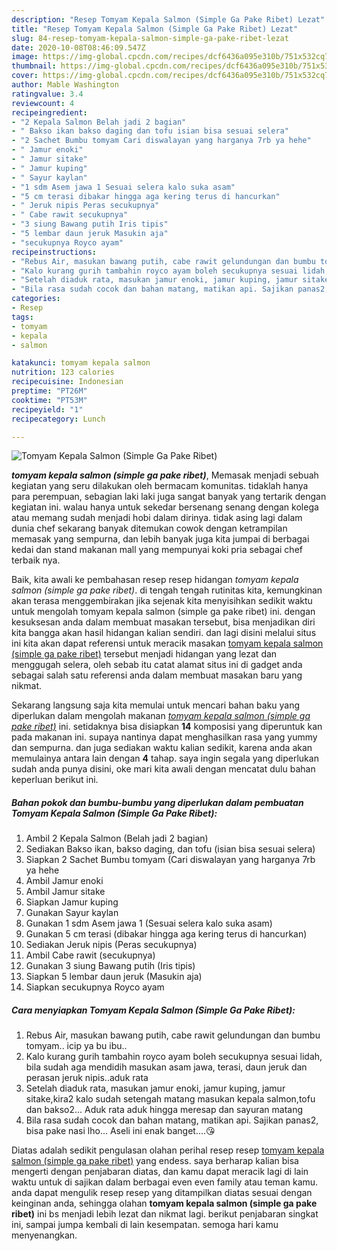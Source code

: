 ```yaml
---
description: "Resep Tomyam Kepala Salmon (Simple Ga Pake Ribet) Lezat"
title: "Resep Tomyam Kepala Salmon (Simple Ga Pake Ribet) Lezat"
slug: 84-resep-tomyam-kepala-salmon-simple-ga-pake-ribet-lezat
date: 2020-10-08T08:46:09.547Z
image: https://img-global.cpcdn.com/recipes/dcf6436a095e310b/751x532cq70/tomyam-kepala-salmon-simple-ga-pake-ribet-foto-resep-utama.jpg
thumbnail: https://img-global.cpcdn.com/recipes/dcf6436a095e310b/751x532cq70/tomyam-kepala-salmon-simple-ga-pake-ribet-foto-resep-utama.jpg
cover: https://img-global.cpcdn.com/recipes/dcf6436a095e310b/751x532cq70/tomyam-kepala-salmon-simple-ga-pake-ribet-foto-resep-utama.jpg
author: Mable Washington
ratingvalue: 3.4
reviewcount: 4
recipeingredient:
- "2 Kepala Salmon Belah jadi 2 bagian"
- " Bakso ikan bakso daging dan tofu isian bisa sesuai selera"
- "2 Sachet Bumbu tomyam Cari diswalayan yang harganya 7rb ya hehe"
- " Jamur enoki"
- " Jamur sitake"
- " Jamur kuping"
- " Sayur kaylan"
- "1 sdm Asem jawa 1 Sesuai selera kalo suka asam"
- "5 cm terasi dibakar hingga aga kering terus di hancurkan"
- " Jeruk nipis Peras secukupnya"
- " Cabe rawit secukupnya"
- "3 siung Bawang putih Iris tipis"
- "5 lembar daun jeruk Masukin aja"
- "secukupnya Royco ayam"
recipeinstructions:
- "Rebus Air, masukan bawang putih, cabe rawit gelundungan dan bumbu tomyam.. icip ya bu ibu.."
- "Kalo kurang gurih tambahin royco ayam boleh secukupnya sesuai lidah, bila sudah aga mendidih masukan asam jawa, terasi, daun jeruk dan perasan jeruk nipis..aduk rata"
- "Setelah diaduk rata, masukan jamur enoki, jamur kuping, jamur sitake,kira2 kalo sudah setengah matang masukan kepala salmon,tofu dan bakso2... Aduk rata aduk hingga meresap dan sayuran matang"
- "Bila rasa sudah cocok dan bahan matang, matikan api. Sajikan panas2, bisa pake nasi lho... Aseli ini enak banget....😘"
categories:
- Resep
tags:
- tomyam
- kepala
- salmon

katakunci: tomyam kepala salmon 
nutrition: 123 calories
recipecuisine: Indonesian
preptime: "PT26M"
cooktime: "PT53M"
recipeyield: "1"
recipecategory: Lunch

---
```



![Tomyam Kepala Salmon (Simple Ga Pake Ribet)](https://img-global.cpcdn.com/recipes/dcf6436a095e310b/751x532cq70/tomyam-kepala-salmon-simple-ga-pake-ribet-foto-resep-utama.jpg)

<b><i>tomyam kepala salmon (simple ga pake ribet)</i></b>, Memasak menjadi sebuah kegiatan yang seru dilakukan oleh bermacam komunitas. tidaklah hanya para perempuan, sebagian laki laki juga sangat banyak yang tertarik dengan kegiatan ini. walau hanya untuk sekedar bersenang senang dengan kolega atau memang sudah menjadi hobi dalam dirinya. tidak asing lagi dalam dunia chef sekarang banyak ditemukan cowok dengan ketrampilan memasak yang sempurna, dan lebih banyak juga kita jumpai di berbagai kedai dan stand makanan mall yang mempunyai koki pria sebagai chef terbaik nya.

Baik, kita awali ke pembahasan resep resep hidangan <i>tomyam kepala salmon (simple ga pake ribet)</i>. di tengah tengah rutinitas kita, kemungkinan akan terasa menggembirakan jika sejenak kita menyisihkan sedikit waktu untuk mengolah tomyam kepala salmon (simple ga pake ribet) ini. dengan kesuksesan anda dalam membuat masakan tersebut, bisa menjadikan diri kita bangga akan hasil hidangan kalian sendiri. dan lagi disini melalui situs ini kita akan dapat referensi untuk meracik masakan <u>tomyam kepala salmon (simple ga pake ribet)</u> tersebut menjadi hidangan yang lezat dan menggugah selera, oleh sebab itu catat alamat situs ini di gadget anda sebagai salah satu referensi anda dalam membuat masakan baru yang nikmat.




Sekarang langsung saja kita memulai untuk mencari bahan baku yang diperlukan dalam mengolah makanan <u><i>tomyam kepala salmon (simple ga pake ribet)</i></u> ini. setidaknya bisa disiapkan <b>14</b> komposisi yang diperuntuk kan pada makanan ini. supaya nantinya dapat menghasilkan rasa yang yummy dan sempurna. dan juga sediakan waktu kalian sedikit, karena anda akan memulainya antara lain dengan <b>4</b> tahap. saya ingin segala yang diperlukan sudah anda punya disini, oke mari kita awali dengan mencatat dulu bahan keperluan berikut ini.

<!--inarticleads1-->

##### Bahan pokok dan bumbu-bumbu yang diperlukan dalam pembuatan Tomyam Kepala Salmon (Simple Ga Pake Ribet):

1. Ambil 2 Kepala Salmon (Belah jadi 2 bagian)
1. Sediakan  Bakso ikan, bakso daging, dan tofu (isian bisa sesuai selera)
1. Siapkan 2 Sachet Bumbu tomyam (Cari diswalayan yang harganya 7rb ya hehe
1. Ambil  Jamur enoki
1. Ambil  Jamur sitake
1. Siapkan  Jamur kuping
1. Gunakan  Sayur kaylan
1. Gunakan 1 sdm Asem jawa 1 (Sesuai selera kalo suka asam)
1. Gunakan 5 cm terasi (dibakar hingga aga kering terus di hancurkan)
1. Sediakan  Jeruk nipis (Peras secukupnya)
1. Ambil  Cabe rawit (secukupnya)
1. Gunakan 3 siung Bawang putih (Iris tipis)
1. Siapkan 5 lembar daun jeruk (Masukin aja)
1. Siapkan secukupnya Royco ayam




<!--inarticleads2-->

##### Cara menyiapkan Tomyam Kepala Salmon (Simple Ga Pake Ribet):

1. Rebus Air, masukan bawang putih, cabe rawit gelundungan dan bumbu tomyam.. icip ya bu ibu..
1. Kalo kurang gurih tambahin royco ayam boleh secukupnya sesuai lidah, bila sudah aga mendidih masukan asam jawa, terasi, daun jeruk dan perasan jeruk nipis..aduk rata
1. Setelah diaduk rata, masukan jamur enoki, jamur kuping, jamur sitake,kira2 kalo sudah setengah matang masukan kepala salmon,tofu dan bakso2... Aduk rata aduk hingga meresap dan sayuran matang
1. Bila rasa sudah cocok dan bahan matang, matikan api. Sajikan panas2, bisa pake nasi lho... Aseli ini enak banget....😘




Diatas adalah sedikit pengulasan olahan perihal resep resep <u>tomyam kepala salmon (simple ga pake ribet)</u> yang endess. saya berharap kalian bisa mengerti dengan penjabaran diatas, dan kamu dapat meracik lagi di lain waktu untuk di sajikan dalam berbagai even even family atau teman kamu. anda dapat mengulik resep resep yang ditampilkan diatas sesuai dengan keinginan anda, sehingga olahan <b>tomyam kepala salmon (simple ga pake ribet)</b> ini bs menjadi lebih lezat dan nikmat lagi. berikut penjabaran singkat ini, sampai jumpa kembali di lain kesempatan. semoga hari kamu menyenangkan.

